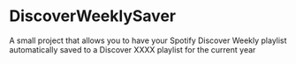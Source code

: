 # DiscoverWeeklySaver
A small project that allows you to have your Spotify Discover Weekly playlist automatically saved to a Discover XXXX playlist for the current year